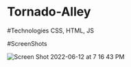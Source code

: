 # Tornado-Alley

#Technologies
CSS, HTML, JS

#ScreenShots

![Screen Shot 2022-06-12 at 7 16 43 PM](https://user-images.githubusercontent.com/103855578/173259634-1ed032d5-cf77-4b34-a2a0-47f958b2d2d2.png)
